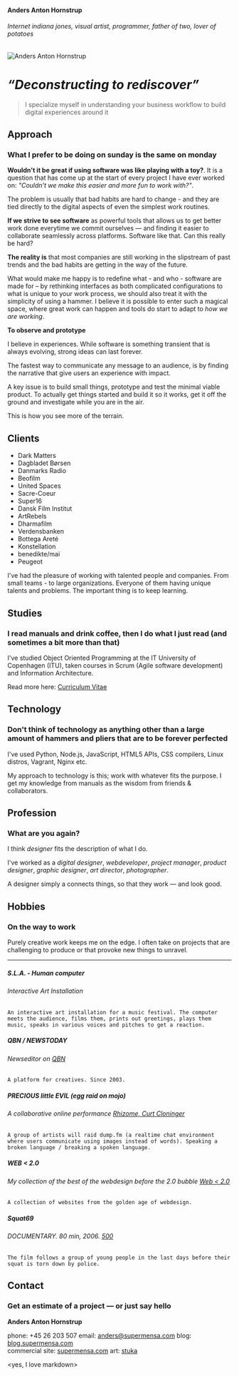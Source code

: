 

#### Anders Anton Hornstrup
###### Internet indiana jones, visual artist, programmer, father of two, lover of potatoes
![Anders Anton Hornstrup](http://anders.supermensa.com/profileassets/anders.jpg "Anders Anton Hornstrup")    

# _“Deconstructing to rediscover”_

> I specialize myself in understanding your business workflow to build digital experiences around it

## Approach
### What I prefer to be doing on sunday is the same on monday

**Wouldn't it be great if using software was like playing with a toy?**. It is a question that has come up at the start of every project I have ever worked on: _"Couldn't we make this easier and more fun to work with?"_.  

The problem is usually that bad habits are hard to change - and they are tied directly to the digital aspects of even the simplest work routines.   

**If we strive to see software** as powerful tools that allows us to get better work done everytime we commit ourselves — and finding it easier to collaborate seamlessly across platforms. Software like that. Can this really be hard?

**The reality is** that most companies are still working in the slipstream of past trends and the bad habits are getting in the way of the future.

What would make me happy is to redefine what - and who - software are made for – by rethinking interfaces as both complicated configurations to what is unique to your work process, we should also treat it with the simplicity of using a hammer. I believe it is possible to enter such a magical space, where great work can happen and tools do start to adapt to _how we are working_.

**To observe and prototype**

I believe in experiences. While software is something transient that is always evolving, strong ideas can last forever.

The fastest way to communicate any message to an audience, is by finding the narrative that give users an experience with impact.

A key issue is to build small things, prototype and test the minimal viable product. To actually get things started and build it so it works, get it off the ground and investigate while you are in the air.  

This is how you see more of the terrain.

## Clients

* Dark Matters  
* Dagbladet Børsen  
* Danmarks Radio  
* Beofilm  
* United Spaces 
* Sacre-Coeur
* Super16  
* Dansk Film Institut  
* ArtRebels  
* Dharmafilm
* Verdensbanken
* Bottega Areté   
* Konstellation
* benedikte/mai 
* Peugeot  

I've had the pleasure of working with talented people and companies. From small teams - to large organizations. Everyone of them having unique talents and problems. The important thing is to keep learning. 

## Studies
### I read manuals and drink coffee, then I do what I just read (and sometimes a bit more than that)
  
I've studied Object Oriented Programming at the IT University of Copenhagen (ITU), taken courses in Scrum (Agile software development) and Information Architecture. 

Read more here: [Curriculum Vitae](anders.supermensa.com/eng-cv.pdf)

## Technology
### Don't think of technology as anything other than a large amount of hammers and pliers that are to be forever perfected

I've used Python, Node.js, JavaScript, HTML5 APIs, CSS compilers, Linux distros, Vagrant, Nginx etc.  

My approach to technology is this; work with whatever fits the purpose. I get my knowledge from manuals as the wisdom from friends & collaborators.


## Profession
### What are you again?

I think _designer_ fits the description of what I do.

I've worked as a _digital designer_, _webdeveloper_, _project manager_, _product designer_, _graphic designer_, _art director_, _photographer_.

A designer simply a connects things, so that they work — and look good.

## Hobbies
### On the way to work

Purely creative work keeps me on the edge. I often take on projects that are challenging to produce or that provoke new things to unravel.

---

##### S.L.A. - Human computer  
###### Interactive Art Installation

    An interactive art installation for a music festival. The computer meets the audience, films them, prints out greetings, plays them music, speaks in various voices and pitches to get a reaction.  

##### QBN / NEWSTODAY
###### Newseditor on [QBN](//qbn.com)
	A platform for creatives. Since 2003. 

##### PRECIOUS little EVIL (egg raid on mojo)  
###### A collaborative online performance [Rhizome, Curt Cloninger](http://rhizome.org/community/16929)

    A group of artists will raid dump.fm (a realtime chat environment where users communicate using images instead of words). Speaking a broken language / breaking a spoken language.

##### WEB < 2.0
######  My collection of the best of the webdesign before the 2.0 bubble [Web < 2.0](https://www.are.na/a-a/web-2-0)  
    A collection of websites from the golden age of webdesign.

##### Squat69  
###### DOCUMENTARY. 80 min, 2006. [500](http://www.imdb.com/title/tt0893575/)
    The film follows a group of young people in the last days before their squat is torn down by police.

## Contact
### Get an estimate of a project — or just say hello

**Anders Anton Hornstrup**

phone: +45 26 203 507 email: [anders@supermensa.com](mailto:anders@supermensa.com) blog: [blog.supermensa.com](//blog.supermensa.com)  
commercial site: [supermensa.com](//supermensa.com) art: [stuka](http://stuka.dk)


<yes, I love markdown>
